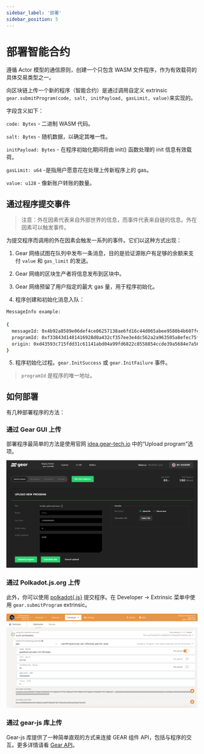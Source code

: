 ```yaml
---
sidebar_label: '部署'
sidebar_position: 5
---
```


# 部署智能合约

遵循 Actor 模型的通信原则，创建一个只包含 WASM 文件程序，作为有效载荷的具体交易类型之一。

向区块链上传一个新的程序（智能合约）是通过调用自定义 extrinsic `gear.submitProgram(code, salt, initPayload, gasLimit, value)`来实现的。

字段含义如下：

`code: Bytes` - 二进制 WASM 代码。

`salt: Bytes` - 随机数据，以确定其唯一性。

`initPayload: Bytes` - 在程序初始化期间将由 init() 函数处理的 init 信息有效载荷。

`gasLimit: u64` -是指用户愿意花在处理上传新程序上的 gas。

`value: u128` - 像新账户转账的数量。

## 通过程序提交事件

> 注意：外在因素代表来自外部世界的信息，而事件代表来自链的信息。外在因素可以触发事件。

为提交程序而调用的外在因素会触发一系列的事件。它们以这种方式出现：

1. Gear 网络试图在队列中发布一条消息，目的是验证源账户有足够的余额来支付 `value` 和 `gas_limit` 的发送。

2. Gear 网络的区块生产者将信息发布到区块中。

3. Gear 网络预留了用户指定的最大 gas 量，用于程序初始化。

4. 程序创建和初始化消息入队：

```sh
MessageInfo example:

{
  messageId: 0x4b92a8589e06def4ce06257138ae6fd16c44d065abee9580b4b607fe3c85baa2
  programId: 0xf33843d1481416928d0a432cf357ee3e4dc562a2a963505a8efec75febb4f9de
  origin: 0xd43593c715fdd31c61141abd04a99fd6822c8558854ccde39a5684e7a56da27d
}
```

5. 程序初始化过程。`gear.InitSuccess` 或 `gear.InitFailure` 事件。

> `programId` 是程序的唯一地址。

## 如何部署

有几种部署程序的方法：

### 通过 Gear GUI 上传

部署程序最简单的方法是使用官网 [idea.gear-tech.io](https://idea.gear-tech.io) 中的“Upload program”选项。

![img alt](./img/idea-upload.png)

### 通过 Polkadot.js.org 上传

此外，你可以使用 [polkadot{.js}](https://polkadot.js.org) 提交程序。在 Developer -> Extrinsic 菜单中使用 `gear.submitProgram` extrinsic。

![img alt](./img/polkadot-gui.png)

### 通过 gear-js 库上传

Gear-js 库提供了一种简单直观的方式来连接 GEAR 组件 API，包括与程序的交互。更多详情请看 [Gear API](https://wiki.gear-tech.io/api/connect)。
